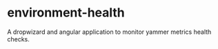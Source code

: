 environment-health
==================

A dropwizard and angular application to monitor yammer metrics health checks.
